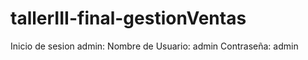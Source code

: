 # tallerIII-final-gestionVentas

Inicio de sesion admin:
Nombre de Usuario: admin
Contraseña: admin
